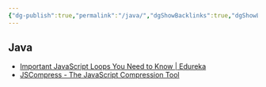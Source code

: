 ```yaml
---
{"dg-publish":true,"permalink":"/java/","dgShowBacklinks":true,"dgShowLocalGraph":true}
---
```



## Java
- [Important JavaScript Loops You Need to Know | Edureka](https://www.google.com/amp/s/www.edureka.co/blog/javascript-loops/amp/)
- [JSCompress - The JavaScript Compression Tool](https://jscompress.com/)